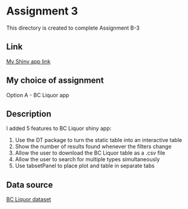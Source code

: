 # Assignment 3
This directory is created to complete Assignment B-3

## Link
[My Shiny app link](https://qinhuaixu.shinyapps.io/assignment-b3-qinhuai_xu/) 

## My choice of assignment
Option A - BC Liquor app

## Description
I added 5 features to BC Liquor shiny app:
1. Use the DT package to turn the static table into an interactive table
2. Show the number of results found whenever the filters change
3. Allow the user to download the BC Liquor table as a .csv file
4. Allow the user to search for multiple types simultaneously
5. Use tabsetPanel to place plot and table in separate tabs

## Data source
[BC Liquor dataset](https://github.com/daattali/shiny-server/blob/master/bcl/data/bcl-data.csv)
